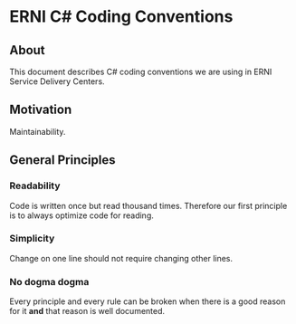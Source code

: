 # ERNI C# Coding Conventions

## About
This document describes C# coding conventions we are using in ERNI Service Delivery Centers.

## Motivation
Maintainability.

## General Principles

### Readability
Code is written once but read thousand times. Therefore our first principle is to always optimize code for reading.

### Simplicity
Change on one line should not require changing other lines.

### No dogma dogma
Every principle and every rule can be broken when there is a good reason for it **and** that reason is well documented.

 